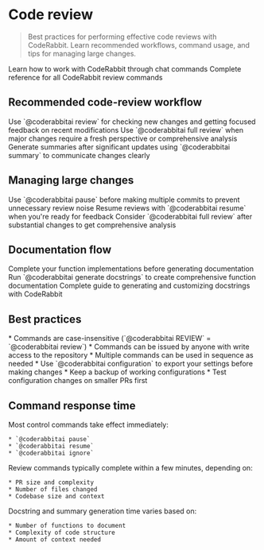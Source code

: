 # Code review

> Best practices for performing effective code reviews with CodeRabbit. Learn recommended workflows, command usage, and tips for managing large changes.

<CardGroup cols={2}>
  <Card title="Control and manage code reviews" icon="bot-message-square" href="/guides/commands">
    Learn how to work with CodeRabbit through chat commands
  </Card>

  <Card title="Code review command reference" icon="terminal" href="/reference/review-commands">
    Complete reference for all CodeRabbit review commands
  </Card>
</CardGroup>

## Recommended code-review workflow

<Steps>
  <Step title="Start with incremental review">
    Use `@coderabbitai review` for checking new changes and getting focused
    feedback on recent modifications
  </Step>

  <Step title="Use full review for major changes">
    Use `@coderabbitai full review` when major changes require a fresh
    perspective or comprehensive analysis
  </Step>

  <Step title="Generate summaries">
    Generate summaries after significant updates using `@coderabbitai summary`
    to communicate changes clearly
  </Step>
</Steps>

## Managing large changes

<Steps>
  <Step title="Pause during development">
    Use `@coderabbitai pause` before making multiple commits to prevent
    unnecessary review noise
  </Step>

  <Step title="Resume when ready">
    Resume reviews with `@coderabbitai resume` when you're ready for feedback
  </Step>

  <Step title="Full review for substantial changes">
    Consider `@coderabbitai full review` after substantial changes to get
    comprehensive analysis
  </Step>
</Steps>

## Documentation flow

<Steps>
  <Step title="Finalize implementation">
    Complete your function implementations before generating documentation
  </Step>

  <Step title="Generate docstrings">
    Run `@coderabbitai generate docstrings` to create comprehensive function
    documentation
  </Step>
</Steps>

<Card title="Learn more about docstring generation" icon="book" href="/finishing-touches/docstrings">
  Complete guide to generating and customizing docstrings with CodeRabbit
</Card>

## Best practices

<CardGroup cols={2}>
  <Card title="Command flexibility" icon="terminal">
    * Commands are case-insensitive (`@coderabbitai REVIEW` = `@coderabbitai review`)
    * Commands can be issued by anyone with write access to the repository
    * Multiple commands can be used in sequence as needed
  </Card>

  <Card title="Configuration management" icon="gear">
    * Use `@coderabbitai configuration` to export your settings before making changes
    * Keep a backup of working configurations
    * Test configuration changes on smaller PRs first
  </Card>
</CardGroup>

## Command response time

<AccordionGroup>
  <Accordion title="Immediate commands">
    Most control commands take effect immediately:

    * `@coderabbitai pause`
    * `@coderabbitai resume`
    * `@coderabbitai ignore`
  </Accordion>

  <Accordion title="Review commands">
    Review commands typically complete within a few minutes, depending on:

    * PR size and complexity
    * Number of files changed
    * Codebase size and context
  </Accordion>

  <Accordion title="Generation commands">
    Docstring and summary generation time varies based on:

    * Number of functions to document
    * Complexity of code structure
    * Amount of context needed
  </Accordion>
</AccordionGroup>